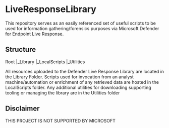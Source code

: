 # LiveResponseLibrary

This repository serves as an easily referenced set of useful scripts to be used for information gathering/forensics purposes via Microsoft Defender for Endpoint Live Response. 

## Structure

Root
|_Library
|_LocalScripts
|_Utilities

All resources uploaded to the Defender Live Response Library are located in the Library Folder. Scripts used for invocation from an analyst machine/automation or enrichment of any retrieved data are hosted in the LocalScripts folder. Any additional utilities for downloading supporting tooling or managing the library are in the Utilities folder

## Disclaimer
THIS PROJECT IS NOT SUPPORTED BY MICROSOFT
